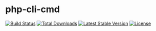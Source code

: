 # php-cli-cmd

[![Build Status](https://travis-ci.com/Stefaminator/php-cli-cmd.svg?token=sw1WsDwrxA6DdfoYeixr&branch=master)](https://travis-ci.com/Stefaminator/php-cli-cmd)
[![Total Downloads](https://poser.pugx.org/stefaminator/php-cli-cmd/downloads)](https://packagist.org/packages/stefaminator/php-cli-cmd) 
[![Latest Stable Version](https://poser.pugx.org/stefaminator/php-cli-cmd/v)](https://packagist.org/packages/stefaminator/php-cli-cmd)
[![License](https://poser.pugx.org/stefaminator/php-cli-cmd/license)](https://packagist.org/packages/stefaminator/php-cli-cmd)